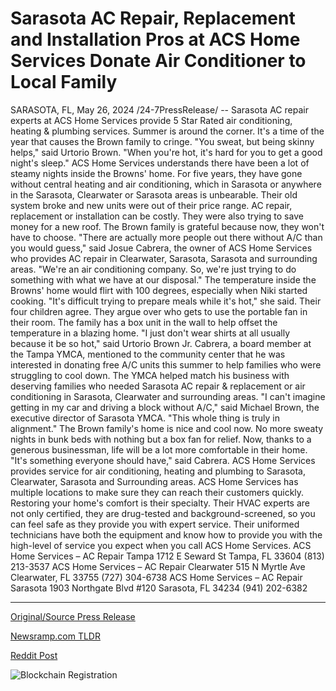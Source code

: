 # Sarasota AC Repair, Replacement and Installation Pros at ACS Home Services Donate Air Conditioner to Local Family

SARASOTA, FL, May 26, 2024 /24-7PressRelease/ -- Sarasota AC repair experts at ACS Home Services provide 5 Star Rated air conditioning, heating & plumbing services. Summer is around the corner. It's a time of the year that causes the Brown family to cringe. "You sweat, but being skinny helps," said Urtorio Brown. "When you're hot, it's hard for you to get a good night's sleep."  ACS Home Services understands there have been a lot of steamy nights inside the Browns' home. For five years, they have gone without central heating and air conditioning, which in Sarasota or anywhere in the Sarasota, Clearwater or Sarasota areas is unbearable. Their old system broke and new units were out of their price range. AC repair, replacement or installation can be costly. They were also trying to save money for a new roof.  The Brown family is grateful because now, they won't have to choose. "There are actually more people out there without A/C than you would guess," said Josue Cabrera, the owner of ACS Home Services who provides AC repair in Clearwater, Sarasota, Sarasota and surrounding areas. "We're an air conditioning company. So, we're just trying to do something with what we have at our disposal." The temperature inside the Browns' home would flirt with 100 degrees, especially when Niki started cooking. "It's difficult trying to prepare meals while it's hot," she said.  Their four children agree. They argue over who gets to use the portable fan in their room. The family has a box unit in the wall to help offset the temperature in a blazing home. "I just don't wear shirts at all usually because it be so hot," said Urtorio Brown Jr.  Cabrera, a board member at the Tampa YMCA, mentioned to the community center that he was interested in donating free A/C units this summer to help families who were struggling to cool down. The YMCA helped match his business with deserving families who needed Sarasota AC repair & replacement or air conditioning in Sarasota, Clearwater and surrounding areas.  "I can't imagine getting in my car and driving a block without A/C," said Michael Brown, the executive director of Sarasota YMCA. "This whole thing is truly in alignment." The Brown family's home is nice and cool now. No more sweaty nights in bunk beds with nothing but a box fan for relief. Now, thanks to a generous businessman, life will be a lot more comfortable in their home. "It's something everyone should have," said Cabrera. ACS Home Services provides service for air conditioning, heating and plumbing to Sarasota, Clearwater, Sarasota and Surrounding areas.  ACS Home Services has multiple locations to make sure they can reach their customers quickly. Restoring your home's comfort is their specialty. Their HVAC experts are not only certified, they are drug-tested and background-screened, so you can feel safe as they provide you with expert service. Their uniformed technicians have both the equipment and know how to provide you with the high-level of service you expect when you call ACS Home Services.  ACS Home Services – AC Repair Tampa 1712 E Seward St Tampa, FL 33604 (813) 213-3537  ACS Home Services – AC Repair Clearwater 515 N Myrtle Ave Clearwater, FL 33755 (727) 304-6738  ACS Home Services – AC Repair Sarasota 1903 Northgate Blvd #120 Sarasota, FL 34234 (941) 202-6382 

---

[Original/Source Press Release](https://www.24-7pressrelease.com/press-release/511181/sarasota-ac-repair-replacement-and-installation-pros-at-acs-home-services-donate-air-conditioner-to-local-family)
                    

[Newsramp.com TLDR](https://newsramp.com/curated-news/sarasota-ac-repair-company-donates-free-a-c-unit-to-family-in-need/1d96c4a061976378ec144bd184a52c46) 

 



[Reddit Post](https://www.reddit.com/r/newsramp/comments/1d11j1i/sarasota_ac_repair_company_donates_free_ac_unit/) 



![Blockchain Registration](https://cdn.newsramp.app/24-7PressRelease/qrcode/245/26/pondOCkX.webp)